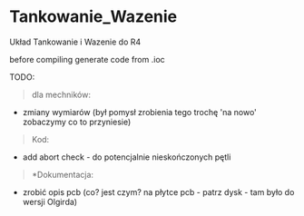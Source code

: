 # Tankowanie_Wazenie
Układ Tankowanie i Wazenie do R4

before compiling generate code from .ioc

TODO:

>dla mechników:
-  zmiany wymiarów (był pomysł zrobienia tego trochę 'na nowo' zobaczymy co to przyniesie)
>Kod:
- add abort check - do potencjalnie nieskończonych pętli
>*Dokumentacja:
- zrobić opis pcb (co? jest czym? na płytce pcb - patrz dysk - tam było do wersji Olgirda)
